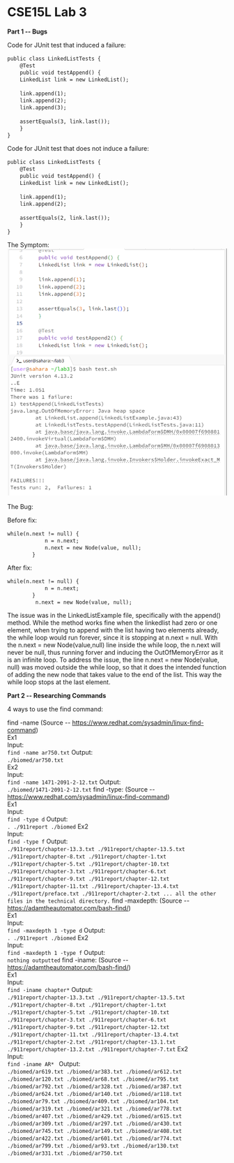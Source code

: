 # CSE15L Lab 3

**Part 1 -- Bugs** <br>

Code for JUnit test that induced a failure: <br>
```
public class LinkedListTests {
	@Test 
	public void testAppend() {
    LinkedList link = new LinkedList();
    
    link.append(1);
    link.append(2);
    link.append(3);

    assertEquals(3, link.last());
	}
}

```
Code for JUnit test that does not induce a failure: <br>

```
public class LinkedListTests {
	@Test 
	public void testAppend() {
    LinkedList link = new LinkedList();
    
    link.append(1);
    link.append(2);

    assertEquals(2, link.last());
	}
}
```
The Symptom: <br>
![Image](2_test_JUnit.png) <br>

The Bug: <br>

  Before fix:
  ```
  while(n.next != null) {
              n = n.next;
              n.next = new Node(value, null);
          }
  ```

  After fix:
  ```
  while(n.next != null) {
              n = n.next;
          }
           n.next = new Node(value, null);
  ```
  
  The issue was in the LinkedListExample file, specifically with the append() method. While the method works fine when the linkedlist had zero or one element, when trying to append with the list having two elements already, the while loop would run forever, since it is stopping at n.next = null. With the n.next = new Node(value,null) line inside the while loop, the n.next will never be null, thus running forver and inducing the OutOfMemoryError as it is an infinite loop.
  To address the issue, the line n.next = new Node(value, null) was moved outside the while loop, so that it does the intended function of adding the new node that takes value to the end of the list. This way the while loop stops at the last element.



**Part 2 -- Researching Commands** <br>

4 ways to use the find command: <br>

find -name (Source -- https://www.redhat.com/sysadmin/linux-find-command) <br> 
	Ex1 <br>
	Input: <br>
 	```
  	find -name ar750.txt
  	```
 	Output: <br>
  	```
   	./biomed/ar750.txt
    	``` <br>
     	Ex2 <br>
	Input: <br>
 	```
  	find -name 1471-2091-2-12.txt
  	```
 	Output: <br>
  	```
   	./biomed/1471-2091-2-12.txt
    	```
find -type: (Source -- https://www.redhat.com/sysadmin/linux-find-command) <br>
Ex1 <br>
	Input: <br>
 	```
  	find -type d
  	```
 	Output: <br>
  	```
   	.
	./911report
	./biomed
    	```
Ex2 <br>
     	Input: <br>
 	```
  	find -type f
  	```
 	Output: <br>
  	```
   	./911report/chapter-13.3.txt
	./911report/chapter-13.5.txt
	./911report/chapter-8.txt
	./911report/chapter-1.txt
	./911report/chapter-5.txt
	./911report/chapter-10.txt
	./911report/chapter-3.txt
	./911report/chapter-6.txt
	./911report/chapter-9.txt
	./911report/chapter-12.txt
	./911report/chapter-11.txt
	./911report/chapter-13.4.txt
	./911report/preface.txt
	./911report/chapter-2.txt
 	... all the other files in the technical directory.
    	``` 
find -maxdepth: (Source -- https://adamtheautomator.com/bash-find/) <br>
Ex1 <br>
	Input: <br>
 	```
  	find -maxdepth 1 -type d
  	```
 	Output: <br>
  	```
   	.
	./911report
	./biomed
    	```
Ex2 <br>
     	Input: <br>
 	```
  	find -maxdepth 1 -type f
  	```
 	Output: <br>
  	```
   	nothing outputted
   	```
find -iname: (Source -- https://adamtheautomator.com/bash-find/) <br>
Ex1 <br>
	Input: <br>
 	```
  	find -iname chapter*
  	```
 	Output: <br>
  	```
   	./911report/chapter-13.3.txt
	./911report/chapter-13.5.txt
	./911report/chapter-8.txt
	./911report/chapter-1.txt
	./911report/chapter-5.txt
	./911report/chapter-10.txt
	./911report/chapter-3.txt
	./911report/chapter-6.txt
	./911report/chapter-9.txt
	./911report/chapter-12.txt
	./911report/chapter-11.txt
	./911report/chapter-13.4.txt
	./911report/chapter-2.txt
	./911report/chapter-13.1.txt
	./911report/chapter-13.2.txt
	./911report/chapter-7.txt
    	```
Ex2 <br>
     	Input: <br>
 	```
  	find -iname AR* 
  	```
 	Output: <br>
  	```
   	./biomed/ar619.txt
	./biomed/ar383.txt
	./biomed/ar612.txt
	./biomed/ar120.txt
	./biomed/ar68.txt
	./biomed/ar795.txt
	./biomed/ar792.txt
	./biomed/ar328.txt
	./biomed/ar387.txt
	./biomed/ar624.txt
	./biomed/ar140.txt
	./biomed/ar118.txt
	./biomed/ar79.txt
	./biomed/ar409.txt
	./biomed/ar104.txt
	./biomed/ar319.txt
	./biomed/ar321.txt
	./biomed/ar778.txt
	./biomed/ar407.txt
	./biomed/ar429.txt
	./biomed/ar615.txt
	./biomed/ar309.txt
	./biomed/ar297.txt
	./biomed/ar430.txt
	./biomed/ar745.txt
	./biomed/ar149.txt
	./biomed/ar408.txt
	./biomed/ar422.txt
	./biomed/ar601.txt
	./biomed/ar774.txt
	./biomed/ar799.txt
	./biomed/ar93.txt
	./biomed/ar130.txt
	./biomed/ar331.txt
	./biomed/ar750.txt
   	```


